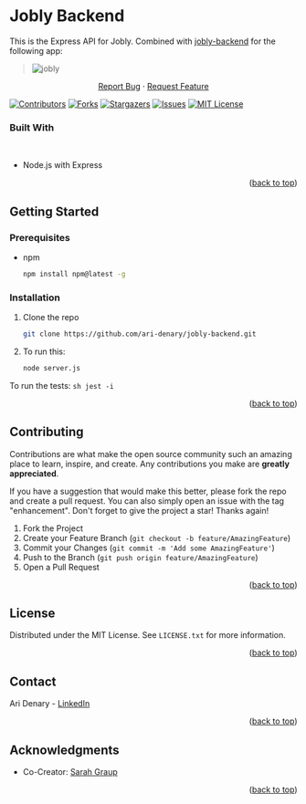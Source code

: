 # Jobly Backend

This is the Express API for Jobly. Combined with <a href="https://github.com/ari-denary/jobly-backend">jobly-backend</a> for the following app:

> ![jobly](https://github.com/ari-denary/jobly-backend/assets/77554154/aa33f620-5af2-4ebf-a965-81d0a5fb9693)


<!-- PROJECT Demo/Bug/Feature links -->
<div align="center">
  <p align="center">
    <a href="https://github.com/ari-denary/jobly-backend/issues">Report Bug</a>
    ·
    <a href="https://github.com/ari-denary/jobly-backend/issues">Request Feature</a>
    <br />
  </p>
</div>

<!-- PROJECT SHIELDS -->
<!--
*** I'm using markdown "reference style" links for readability.
*** Reference links are enclosed in brackets [ ] instead of parentheses ( ).
*** See the bottom of this document for the declaration of the reference variables
*** for contributors-url, forks-url, etc. This is an optional, concise syntax you may use.
*** https://www.markdownguide.org/basic-syntax/#reference-style-links
-->
[![Contributors][contributors-shield]][contributors-url]
[![Forks][forks-shield]][forks-url]
[![Stargazers][stars-shield]][stars-url]
[![Issues][issues-shield]][issues-url]
[![MIT License][license-shield]][license-url]


<!-- 
TABLE OF CONTENTS
<details>
  <summary>Table of Contents</summary>
  <ol>
    <li>
      <a href="#about-the-project">About The Project</a>
      <ul>
        <li><a href="#built-with">Built With</a></li>
      </ul>
    </li>
    <li>
      <a href="#getting-started">Getting Started</a>
      <ul>
        <li><a href="#prerequisites">Prerequisites</a></li>
        <li><a href="#installation">Installation</a></li>
      </ul>
    </li>
    <li><a href="#usage">Usage</a></li>
    <li><a href="#roadmap">Roadmap</a></li>
    <li><a href="#contributing">Contributing</a></li>
    <li><a href="#license">License</a></li>
    <li><a href="#contact">Contact</a></li>
    <li><a href="#acknowledgments">Acknowledgments</a></li>
  </ol>
</details>
 -->

### Built With
<br />

* Node.js with Express

<p align="right">(<a href="#Jobly Backend">back to top</a>)</p>



<!-- GETTING STARTED -->
## Getting Started

### Prerequisites

* npm
  ```sh
  npm install npm@latest -g
  ```

### Installation

1. Clone the repo
   ```sh
   git clone https://github.com/ari-denary/jobly-backend.git
   ```
2. To run this:
    ```sh
    node server.js
    ```

    
To run the tests:
    ```sh
    jest -i
    ```
    
<p align="right">(<a href="#Jobly Backend">back to top</a>)</p>


<!-- ROADMAP -->
<!-- ## Roadmap

- [ ] Feature 1
- [ ] Feature 2
- [ ] Feature 3
    - [ ] Nested Feature

See the [open issues](https://github.com/ari-denary/jobly-backend/issues) for a full list of proposed features (and known issues).

<p align="right">(<a href="#Jobly Backend">back to top</a>)</p> -->



<!-- CONTRIBUTING -->
## Contributing

Contributions are what make the open source community such an amazing place to learn, inspire, and create. Any contributions you make are **greatly appreciated**.

If you have a suggestion that would make this better, please fork the repo and create a pull request. You can also simply open an issue with the tag "enhancement".
Don't forget to give the project a star! Thanks again!

1. Fork the Project
2. Create your Feature Branch (`git checkout -b feature/AmazingFeature`)
3. Commit your Changes (`git commit -m 'Add some AmazingFeature'`)
4. Push to the Branch (`git push origin feature/AmazingFeature`)
5. Open a Pull Request

<p align="right">(<a href="#Jobly Backend">back to top</a>)</p>



<!-- LICENSE -->
## License

Distributed under the MIT License. See `LICENSE.txt` for more information.

<p align="right">(<a href="#Jobly Backend">back to top</a>)</p>



<!-- CONTACT -->
## Contact

Ari Denary - [LinkedIn](https://linkedin.com/in/ari-denary)

<p align="right">(<a href="#Jobly Backend">back to top</a>)</p>



<!-- ACKNOWLEDGMENTS -->
## Acknowledgments

* Co-Creator: [Sarah Graup](https://github.com/sarahgraup)


<p align="right">(<a href="#Jobly Backend">back to top</a>)</p>



<!-- MARKDOWN LINKS & IMAGES -->
<!-- https://www.markdownguide.org/basic-syntax/#reference-style-links -->
[contributors-shield]: https://img.shields.io/github/contributors/ari-denary/jobly-backend.svg?style=for-the-badge
[contributors-url]: https://github.com/ari-denary/jobly-backend/graphs/contributors
[forks-shield]: https://img.shields.io/github/forks/ari-denary/jobly-backend.svg?style=for-the-badge
[forks-url]: https://github.com/ari-denary/jobly-backend/network/members
[stars-shield]: https://img.shields.io/github/stars/ari-denary/jobly-backend.svg?style=for-the-badge
[stars-url]: https://github.com/ari-denary/jobly-backend/stargazers
[issues-shield]: https://img.shields.io/github/issues/ari-denary/jobly-backend.svg?style=for-the-badge
[issues-url]: https://github.com/ari-denary/jobly-backend/issues
[license-shield]: https://img.shields.io/badge/License-MIT-41acc0?style=for-the-badge&logo=MIT&logoColor=white
[license-url]: https://github.com/ari-denary/jobly-backend/blob/master/LICENSE.txt
[Next.js]: https://img.shields.io/badge/next.js-000000?style=for-the-badge&logo=nextdotjs&logoColor=white
[Next-url]: https://nextjs.org/
[React.js]: https://img.shields.io/badge/React-20232A?style=for-the-badge&logo=react&logoColor=61DAFB
[React-url]: https://reactjs.org/
[Vue.js]: https://img.shields.io/badge/Vue.js-35495E?style=for-the-badge&logo=vuedotjs&logoColor=4FC08D
[Vue-url]: https://vuejs.org/
[Angular.io]: https://img.shields.io/badge/Angular-DD0031?style=for-the-badge&logo=angular&logoColor=white
[Angular-url]: https://angular.io/
[Svelte.dev]: https://img.shields.io/badge/Svelte-4A4A55?style=for-the-badge&logo=svelte&logoColor=FF3E00
[Svelte-url]: https://svelte.dev/
[Laravel.com]: https://img.shields.io/badge/Laravel-FF2D20?style=for-the-badge&logo=laravel&logoColor=white
[Laravel-url]: https://laravel.com
[Bootstrap.com]: https://img.shields.io/badge/Bootstrap-563D7C?style=for-the-badge&logo=bootstrap&logoColor=white
[Bootstrap-url]: https://getbootstrap.com
[JQuery.com]: https://img.shields.io/badge/jQuery-0769AD?style=for-the-badge&logo=jquery&logoColor=white
[JQuery-url]: https://jquery.com
[Flask.com]: https://shields.io/badge/Flask-41acc0?style=for-the-badge&logo=flask&logoColor=white
[Flask-url]: https://flask.palletsprojects.com/
[Django.com]: https://shields.io/badge/Django-0b4b33?style=for-the-badge&logo=django&logoColor=white
[Django-url]: [https://flask.palletsprojects.com/](https://www.djangoproject.com/)
[React-Native.js]: https://img.shields.io/badge/React_Native-20232A?style=for-the-badge&logo=react&logoColor=61DAFB
[React-Native-url]: https://reactnative.dev/
